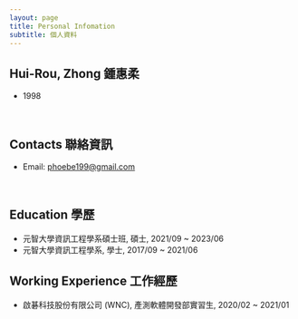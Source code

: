 ```yaml
---
layout: page
title: Personal Infomation
subtitle: 個人資料
---
```


## Hui-Rou, Zhong 鍾惠柔
- 1998
<br/>

## Contacts 聯絡資訊
- Email: phoebe199@gmail.com
<br/>

## Education 學歷
- 元智大學資訊工程學系碩士班, 碩士, 2021/09 ~ 2023/06
- 元智大學資訊工程學系, 學士, 2017/09 ~ 2021/06


## Working Experience 工作經歷
- 啟碁科技股份有限公司 (WNC), 產測軟體開發部實習生, 2020/02 ~ 2021/01
